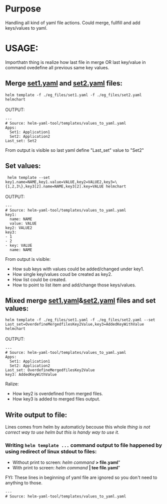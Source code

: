 # Purpose
Handling all kind of yaml file actions. Could merge, fullfill and add keys/values to yaml.

# USAGE:
Importhatn thing is realize how last file in merge OR last key/value in command ovedefine all previous same key values. 

## Merge [set1.yaml](eg_files/set1.yaml) and [set2.yaml](eg_files/set2.yaml) files:
`helm template -f ./eg_files/set1.yaml -f ./eg_files/set2.yaml helmchart` <BR><BR>
OUTPUT:
```
---
# Source: helm-yaml-tool/templates/values_to_yaml.yaml
Apps:
  Set1: Application1
  Set2: Application2
Last_set: Set2
```
From output is visible so last yaml define "Last_set" value to "Set2"

## Set values:
` helm template --set key1.name=NAME,key1.value=VALUE,key2=VALUE2,key3=\{1,2,3\},key3[2].name=NAME,key3[2].key=VALUE helmchart` <BR><BR>
OUTPUT:
```
---
# Source: helm-yaml-tool/templates/values_to_yaml.yaml
key1:
  name: NAME
  value: VALUE
key2: VALUE2
key3:
- 1
- 2
- key: VALUE
  name: NAME
```
From output is visible:
* How sub keys with values could be added/changed under key1.
* How single key/values coud be created as key2.
* How list could be created.
* How to point to list item and add/change those keys/values.

## Mixed merge [set1.yaml](eg_files/set1.yaml)&[set2.yaml](eg_files/set2.yaml) files and set values:
`helm template -f ./eg_files/set1.yaml -f ./eg_files/set2.yaml --set Last_set=OverdefineMergedfilesKey2Value,key3=AddedKeyWithValue helmchart` <BR><BR>
OUTPUT:
```
---
# Source: helm-yaml-tool/templates/values_to_yaml.yaml
Apps:
  Set1: Application1
  Set2: Application2
Last_set: OverdefineMergedfilesKey2Value
key3: AddedKeyWithValue
```
Ralize:
* How key2 is overdefined from merged files.
* How key3 is added to merged files output.

## Write output to file:

Lines comes from helm by automaticly becouse this whole *thing is not correct way to use helm but this is handy way to use it.* 

### Writing `helm template ...` command output to file happened by using redirect of linux stdout to files:
* Without print to screen: *helm command* **> file.yaml**"
* With print to screen: *helm command* **| tee file.yaml**"

FYI: These lines in beginning of yaml file are ignored so you don't need to anything to those.
```
---
# Source: helm-yaml-tool/templates/values_to_yaml.yaml
```